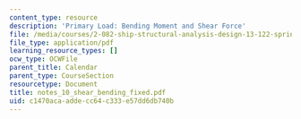 ```yaml
---
content_type: resource
description: 'Primary Load: Bending Moment and Shear Force'
file: /media/courses/2-082-ship-structural-analysis-design-13-122-spring-2003/c1470acaaddecc64c333e57dd6db740b_notes_10_shear_bending_fixed.pdf
file_type: application/pdf
learning_resource_types: []
ocw_type: OCWFile
parent_title: Calendar
parent_type: CourseSection
resourcetype: Document
title: notes_10_shear_bending_fixed.pdf
uid: c1470aca-adde-cc64-c333-e57dd6db740b
---
```

